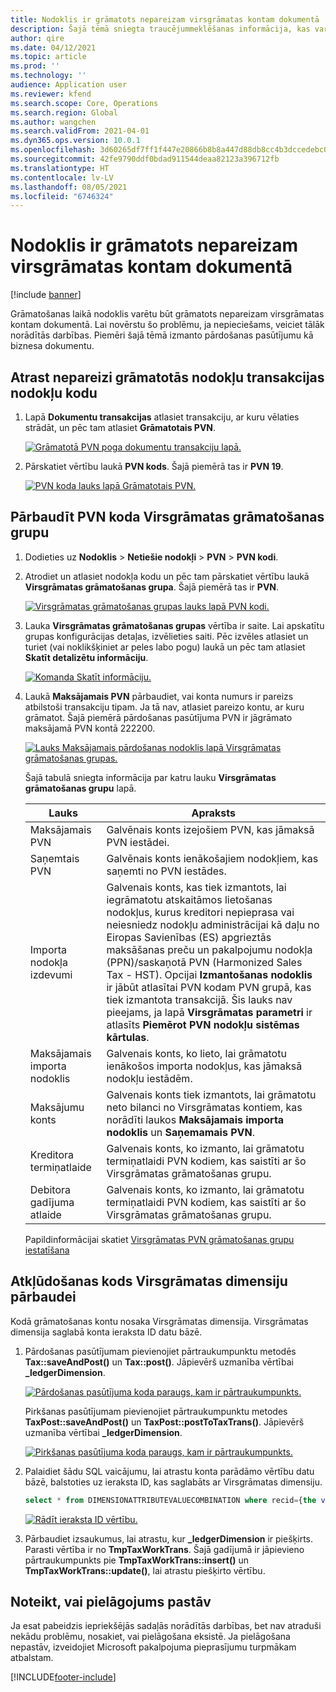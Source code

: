 ```yaml
---
title: Nodoklis ir grāmatots nepareizam virsgrāmatas kontam dokumentā
description: Šajā tēmā sniegta traucējummeklēšanas informācija, kas var palīdzēt, grāmatojot nodokļus nepareizam Virsgrāmatas kontam dokumentā.
author: qire
ms.date: 04/12/2021
ms.topic: article
ms.prod: ''
ms.technology: ''
audience: Application user
ms.reviewer: kfend
ms.search.scope: Core, Operations
ms.search.region: Global
ms.author: wangchen
ms.search.validFrom: 2021-04-01
ms.dyn365.ops.version: 10.0.1
ms.openlocfilehash: 3d60265df7ff1f447e20866b8b8a447d88db8cc4b3dccedebc0f18ce8f0f70dc
ms.sourcegitcommit: 42fe9790ddf0bdad911544deaa82123a396712fb
ms.translationtype: HT
ms.contentlocale: lv-LV
ms.lasthandoff: 08/05/2021
ms.locfileid: "6746324"
---
```

# <a name="tax-is-posted-to-the-wrong-ledger-account-in-the-voucher"></a>Nodoklis ir grāmatots nepareizam virsgrāmatas kontam dokumentā

[!include [banner](../includes/banner.md)]

Grāmatošanas laikā nodoklis varētu būt grāmatots nepareizam virsgrāmatas kontam dokumentā. Lai novērstu šo problēmu, ja nepieciešams, veiciet tālāk norādītās darbības. Piemēri šajā tēmā izmanto pārdošanas pasūtījumu kā biznesa dokumentu.

## <a name="find-the-tax-code-of-the-incorrectly-posted-tax-transaction"></a>Atrast nepareizi grāmatotās nodokļu transakcijas nodokļu kodu

1. Lapā **Dokumentu transakcijas** atlasiet transakciju, ar kuru vēlaties strādāt, un pēc tam atlasiet **Grāmatotais PVN**.

    [![Grāmatotā PVN poga dokumentu transakciju lapā.](./media/tax-posted-to-wrong-ledger-account-Picture1.png)](./media/tax-posted-to-wrong-ledger-account-Picture1.png)

2. Pārskatiet vērtību laukā **PVN kods**. Šajā piemērā tas ir **PVN 19**.

    [![PVN koda lauks lapā Grāmatotais PVN.](./media/tax-posted-to-wrong-ledger-account-Picture2.png)](./media/tax-posted-to-wrong-ledger-account-Picture2.png)

## <a name="check-the-ledger-posting-group-of-the-tax-code"></a>Pārbaudīt PVN koda Virsgrāmatas grāmatošanas grupu

1. Dodieties uz **Nodoklis** \> **Netiešie nodokļi** \> **PVN** \> **PVN kodi**.
2. Atrodiet un atlasiet nodokļa kodu un pēc tam pārskatiet vērtību laukā **Virsgrāmatas grāmatošanas grupa**. Šajā piemērā tas ir **PVN**.

    [![Virsgrāmatas grāmatošanas grupas lauks lapā PVN kodi.](./media/tax-posted-to-wrong-ledger-account-Picture3.png)](./media/tax-posted-to-wrong-ledger-account-Picture3.png)

3. Lauka **Virsgrāmatas grāmatošanas grupas** vērtība ir saite. Lai apskatītu grupas konfigurācijas detaļas, izvēlieties saiti. Pēc izvēles atlasiet un turiet (vai noklikšķiniet ar peles labo pogu) laukā un pēc tam atlasiet **Skatīt detalizētu informāciju**.

    [![Komanda Skatīt informāciju.](./media/tax-posted-to-wrong-ledger-account-Picture4.png)](./media/tax-posted-to-wrong-ledger-account-Picture4.png)

4. Laukā **Maksājamais PVN** pārbaudiet, vai konta numurs ir pareizs atbilstoši transakciju tipam. Ja tā nav, atlasiet pareizo kontu, ar kuru grāmatot. Šajā piemērā pārdošanas pasūtījuma PVN ir jāgrāmato maksājamā PVN kontā 222200.

    [![Lauks Maksājamais pārdošanas nodoklis lapā Virsgrāmatas grāmatošanas grupas.](./media/tax-posted-to-wrong-ledger-account-Picture5.png)](./media/tax-posted-to-wrong-ledger-account-Picture5.png)

    Šajā tabulā sniegta informācija par katru lauku **Virsgrāmatas grāmatošanas grupu** lapā.

    | Lauks                  | Apraksts |
    |------------------------|-------------|
    | Maksājamais PVN      | Galvēnais konts izejošiem PVN, kas jāmaksā PVN iestādei. |
    | Saņemtais PVN   | Galvēnais konts ienākošajiem nodokļiem, kas saņemti no PVN iestādes. |
    | Importa nodokļa izdevumi        | Galvenais konts, kas tiek izmantots, lai iegrāmatotu atskaitāmos lietošanas nodokļus, kurus kreditori nepieprasa vai neiesniedz nodokļu administrācijai kā daļu no Eiropas Savienības (ES) apgrieztās maksāšanas preču un pakalpojumu nodokļa (PPN)/saskaņotā PVN (Harmonized Sales Tax - HST). Opcijai **Izmantošanas nodoklis** ir jābūt atlasītai PVN kodam PVN grupā, kas tiek izmantota transakcijā. Šis lauks nav pieejams, ja lapā **Virsgrāmatas parametri** ir atlasīts **Piemērot PVN nodokļu sistēmas kārtulas**. |
    | Maksājamais importa nodoklis        | Galvenais konts, ko lieto, lai grāmatotu ienākošos importa nodokļus, kas jāmaksā nodokļu iestādēm. |
    | Maksājumu konts     | Galvenais konts tiek izmantots, lai grāmatotu neto bilanci no Virsgrāmatas kontiem, kas norādīti laukos **Maksājamais importa nodoklis** un **Saņemamais PVN**. |
    | Kreditora termiņatlaide   | Galvenais konts, ko izmanto, lai grāmatotu termiņatlaidi PVN kodiem, kas saistīti ar šo Virsgrāmatas grāmatošanas grupu. |
    | Debitora gadījuma atlaide | Galvenais konts, ko izmanto, lai grāmatotu termiņatlaidi PVN kodiem, kas saistīti ar šo Virsgrāmatas grāmatošanas grupu. |

    Papildinformācijai skatiet [Virsgrāmatas PVN grāmatošanas grupu iestatīšana](tasks/set-up-ledger-posting-groups-sales-tax.md)

## <a name="debug-in-code-to-check-ledger-dimensions"></a>Atkļūdošanas kods Virsgrāmatas dimensiju pārbaudei

Kodā grāmatošanas kontu nosaka Virsgrāmatas dimensija. Virsgrāmatas dimensija saglabā konta ieraksta ID datu bāzē.

1. Pārdošanas pasūtījumam pievienojiet pārtraukumpunktu metodēs **Tax::saveAndPost()** un **Tax::post()**. Jāpievērš uzmanība vērtībai **\_ledgerDimension**.

    [![Pārdošanas pasūtījuma koda paraugs, kam ir pārtraukumpunkts.](./media/tax-posted-to-wrong-ledger-account-Picture6.png)](./media/tax-posted-to-wrong-ledger-account-Picture6.png)

    Pirkšanas pasūtījumam pievienojiet pārtraukumpunktu metodes **TaxPost::saveAndPost()** un **TaxPost::postToTaxTrans()**. Jāpievērš uzmanība vērtībai **\_ledgerDimension**.

    [![Pirkšanas pasūtījuma koda paraugs, kam ir pārtraukumpunkts.](./media/tax-posted-to-wrong-ledger-account-Picture7.png)](./media/tax-posted-to-wrong-ledger-account-Picture7.png)

2. Palaidiet šādu SQL vaicājumu, lai atrastu konta parādāmo vērtību datu bāzē, balstoties uz ieraksta ID, kas saglabāts ar Virsgrāmatas dimensiju.

    ```sql
    select * from DIMENSIONATTRIBUTEVALUECOMBINATION where recid={the value of _ledgerDimension}
    ```

    [![Rādīt ieraksta ID vērtību.](./media/tax-posted-to-wrong-ledger-account-Picture8.png)](./media/tax-posted-to-wrong-ledger-account-Picture8.png)

3. Pārbaudiet izsaukumus, lai atrastu, kur **_ledgerDimension** ir piešķirts. Parasti vērtība ir no **TmpTaxWorkTrans**. Šajā gadījumā ir jāpievieno pārtraukumpunkts pie **TmpTaxWorkTrans::insert()** un **TmpTaxWorkTrans::update()**, lai atrastu piešķirto vērtību.

## <a name="determine-whether-customization-exists"></a>Noteikt, vai pielāgojums pastāv

Ja esat pabeidzis iepriekšējās sadaļās norādītās darbības, bet nav atraduši nekādu problēmu, nosakiet, vai pielāgošana eksistē. Ja pielāgošana nepastāv, izveidojiet Microsoft pakalpojuma pieprasījumu turpmākam atbalstam.

[!INCLUDE[footer-include](../../includes/footer-banner.md)]
